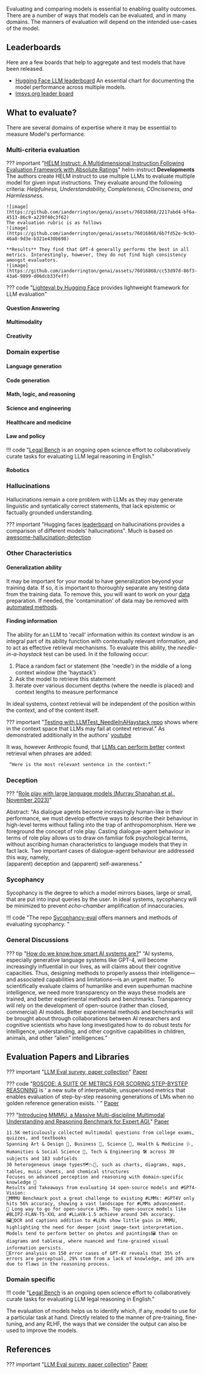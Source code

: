 Evaluating and comparing models is essential to enabling quality outcomes. There are a number of ways that models can be evaluated, and in many domains. The manners of evaluation will depend on the intended use-cases of the model.


## Leaderboards

Here are a few boards that help to aggregate and test models that have been released.

- [Hugging Face LLM leaderboard](https://huggingface.co/spaces/HuggingFaceH4/open_llm_leaderboard) An essential chart for documenting the model performance across multiple models.
- [lmsys.org leader board](https://lmsys.org/blog/2023-06-22-leaderboard/)

## What to evaluate?
There are several domains of expertise where it may be essential to measure Model's performance. 

### Multi-criteria evaluation

??? important "[HELM Instruct: A Multidimensional Instruction Following Evaluation Framework with Absolute Ratings](https://crfm.stanford.edu/2024/02/18/helm-instruct.html)" helm-instruct
    **Developments** The authors create HELM instruct to use multiple LLMs to evaluate multiple model for given input instructions. They evaluate around the following criteria: _Helpfulness, Understandability, Completeness, COnciseness, and Harmlessness_. 

    ![image](https://github.com/ianderrington/genai/assets/76016868/2217abd4-bf6a-4513-86c9-a229f40c3f62)
    The evaluation rubric is as follows
    ![image](https://github.com/ianderrington/genai/assets/76016868/6b7fd52e-9c93-46a8-9d3e-b321e430b698)
    
    **Results** They find that GPT-4 generally performs the best in all metrics. Interestingly, however, they do not find high consistency amongst evaluators.
    ![image](https://github.com/ianderrington/genai/assets/76016868/cc53d97d-86f3-43a6-9899-d06dcb33feff)


??? code "[Lighteval by Hugging Face](https://github.com/huggingface/lighteval) provides lightweight framework for LLM evaluation"

#### Question Answering

#### Multimodality

#### Creativity

### Domain expertise

#### Language generation 

#### Code generation

#### Math, logic, and reasoning

#### Science and engineering

#### Healthcare and medicine

#### Law and policy


!!! code "[Legal Bench](https://github.com/HazyResearch/legalbench/) is an ongoing open science effort to collaboratively curate tasks for evaluating LLM legal reasoning in English."

#### Robotics

### 

### Hallucinations
Hallucinations remain a core problem with LLMs as they may generate linguistic and syntatically correct statements, that lack epistemic or factually grounded understanding. 

??? important "Hugging faces [leaderboard](https://huggingface.co/blog/leaderboards-on-the-hub-hallucinations) on hallucinations provides a comparison of different models' hallucinations". 
    Much is based on [awesome-hallucination-detection](https://github.com/EdinburghNLP/awesome-hallucination-detection) 

### Other Characteristics 

#### Generalization ability
It may be important for your modal to have generalization beyond your training data. If so, it is important to thoroughly separate any testing data from the training data. To remove this, you will want to work on your [data](../data/index.md) preparation. If needed, the 'contamination' of data may be removed with [automated methods](https://lmsys.org/blog/2023-11-14-llm-decontaminator/).

#### Finding information

The ability for an LLM to 'recall' information within its context window is an integral part of its ability function with contextually relevant information, and to act as effective retrieval mechanisms. To evaluate this ability, the _needle-in-a-haystack_ test can be used. In it the following occur: 

1. Place a random fact or statement (the 'needle') in the middle of a long context window (the 'haystack')
2. Ask the model to retrieve this statement
3. Iterate over various document depths (where the needle is placed) and context lengths to measure performance

In ideal systems, context retrieval will be independent of the position within the context, and of the content itself. 

??? important "[Testing with LLMTest_NeedleInAHaystack repo](https://github.com/gkamradt/LLMTest_NeedleInAHaystack) shows where in the context space that LLMs may fail at context retrieval." 
    As demonstrated additionally in the authors' [youtube](https://www.youtube.com/watch?v=KwRRuiCCdmc)

It was, however Anthropic found, that [LLMs can perform better](https://www.anthropic.com/news/claude-2-1-prompting) context retrieval when phrases are added: 

```markdown
 “Here is the most relevant sentence in the context:” 
```

### Deception
??? "[Role play with large language models (Murray Shanahan et al., November 2023)](https://www.nature.com/articles/s41586-023-06647-8)"

   Abstract:
   "As dialogue agents become increasingly human-like in their performance, we must develop effective ways to describe their behaviour in high-level terms without falling into the trap of anthropomorphism. Here we foreground the concept of role play. Casting dialogue-agent behaviour in terms of role play allows us to draw on familiar folk psychological terms, without ascribing human characteristics to language models that they in fact lack. Two important cases of dialogue-agent behaviour are addressed this way, namely,         
 (apparent) deception and (apparent) self-awareness."


### Sycophancy

Sycophancy is the degree to which a model mirrors biases, large or small, that are put into input queries by the user. In ideal systems, sycophancy will be minimized to prevent _echo-chamber_ amplification of innaccuracies. 

!!! code "The repo [Sycophancy-eval](https://github.com/meg-tong/sycophancy-eval) offers manners and methods of evaluating sycophancy. "

### General Discussions
??? tip "[How do we know how smart AI systems are?](https://www.science.org/doi/10.1126/science.adj5957)"
    “AI systems, especially generative language systems like GPT-4, will become increasingly influential in our lives, as will claims about their cognitive capacities. Thus, designing methods to properly assess their intelligence—and associated capabilities and limitations—is an urgent matter. To scientifically evaluate claims of humanlike and even superhuman machine intelligence, we need more transparency on the ways these models are trained, and better experimental methods and benchmarks. Transparency will rely on the development of open-source (rather than closed, commercial) AI models. Better experimental methods and benchmarks will be brought about through collaborations between AI researchers and cognitive scientists who have long investigated how to do robust tests for intelligence, understanding, and other cognitive capabilities in children, animals, and other “alien” intelligences.”


## Evaluation Papers and Libraries


??? important "[LLM Eval survey, paper collection](https://github.com/MLGroupJLU/LLM-eval-survey)"
    [Paper](https://arxiv.org/abs/2307.03109)

??? code "[ROSCOE: A SUITE OF METRICS FOR SCORING STEP-BYSTEP REASONING](https://github.com/facebookresearch/ParlAI/tree/main/projects/roscoe) is ' a new suite of interpretable, unsupervised metrics that enables evaluation of step-by-step reasoning generations of LMs when no golden reference generation exists. ' "
    [Paper](https://arxiv.org/pdf/2212.07919.pdf)


??? "[Introducing MMMU, a Massive Multi-discipline Multimodal Understanding and Reasoning Benchmark for Expert AGI.](https://mmmu-benchmark.github.io)"
    [Paper](https://arxiv.org/pdf/2311.16502.pdf)

    11.5K meticulously collected multimodal questions from college exams, quizzes, and textbooks
    Spanning Art & Design 🎨, Business 💼, Science 🔬, Health & Medicine 🩺, Humanities & Social Science 📖, Tech & Engineering 🛠️ across 30 subjects and 183 subfields
    30 heterogeneous image types🗺️📉🎼, such as charts, diagrams, maps, tables, music sheets, and chemical structures
    Focuses on advanced perception and reasoning with domain-specific knowledge 🧠
    Results and Takeaways from evaluating 14 open-source models and #GPT4-Vision:
    🧐MMMU Benchmark post a great challenge to existing #LMMs: #GPT4V only hits 56% accuracy, showing a vast landscape for #LMMs advancement.
    💪 Long way to go for open-source LMMs. Top open-source models like #BLIP2-FLAN-T5-XXL and #LLaVA-1.5 achieve around 34% accuracy.
    🖼️📝OCR and captions addition to #LLMs show little gain in MMMU, highlighting the need for deeper joint image-text interpretation.
    Models tend to perform better on photos and paintings🖼️ than on diagrams and tables📊, where nuanced and fine-grained visual information persists.
    🤖Error analysis on 150 error cases of GPT-4V reveals that 35% of errors are perceptual, 29% stem from a lack of knowledge, and 26% are due to flaws in the reasoning process.

### Domain specific

!!! code "[Legal Bench](https://github.com/HazyResearch/legalbench/) is an ongoing open science effort to collaboratively curate tasks for evaluating LLM legal reasoning in English."

The evaluation of models helps us to identify which, if any, model to use for a particular task at hand. Directly related to the manner of pre-training, fine-tuning, and any RLHF, the ways that we consider the output can also be used to improve the models.


## References

??? important "[LLM Eval survey, paper collection](https://github.com/MLGroupJLU/LLM-eval-survey)"
    [Paper](https://arxiv.org/abs/2307.03109)

